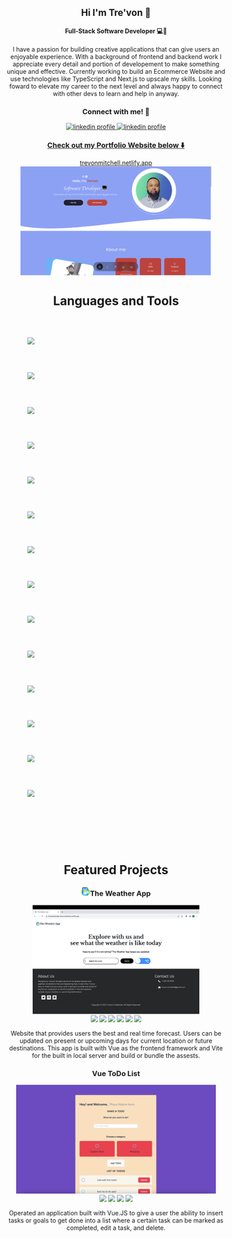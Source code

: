 ## <div align="center">Hi I'm Tre'von 👋 </div>

#### <div align="center">Full-Stack Software Developer 💻📱 </div>

<p align="center">I have a passion for building creative applications that can give users an enjoyable experience. With a background of frontend and backend work I appreciate every detail and portion of developement to make something unique and effective. Currently working to build an Ecommerce Website and use technologies like TypeScript and Next.js to upscale my skills. Looking foward to elevate my career to the next level and always happy to connect with other devs to learn and help in anyway. </p>


### <div align="center">Connect with me! 🛜</div>

<div align="center">
<a href="https://www.linkedin.com/in/tre-mitch/" target="_blank" ><img alt="linkedin profile" src="https://img.shields.io/badge/LinkedIn-0077B5?style=for-the-badge&logo=linkedin&logoColor=white">
<a href="https://twitter.com/trevonjmitch" target="_blank" ><img alt="linkedin profile" src="https://img.shields.io/badge/Twitter-1DA1F2?style=for-the-badge&logo=twitter&logoColor=white">
</div>

### <div align="center"> Check out my Portfolio Website below ⬇️ </div>

<div align="center""><a href="https://trevonmitchell.netlify.app" >trevonmitchell.netlify.app </a> </div>

<div align="center">
<img src="/portfolioView.png" style="height: 250px"/>
</div>



# <div align="center">Languages and Tools </div>
<div style="display: flex; flex-direction: column; justify-content: space-between; padding: 3rem">
<img src="https://cdn.jsdelivr.net/gh/devicons/devicon/icons/vuejs/vuejs-original-wordmark.svg" style="height: 80px;" />
   
 <img src="https://cdn.jsdelivr.net/gh/devicons/devicon/icons/react/react-original-wordmark.svg"  style="height: 80px;"/>  

 <img src="https://cdn.jsdelivr.net/gh/devicons/devicon/icons/tailwindcss/tailwindcss-original-wordmark.svg" style="height: 80px;"/>
  
 <img src="https://cdn.jsdelivr.net/gh/devicons/devicon/icons/java/java-original-wordmark.svg" style="height: 80px;" />
          
 <img src="https://cdn.jsdelivr.net/gh/devicons/devicon/icons/postgresql/postgresql-original.svg" style="height: 80px;" />
<img src="https://cdn.jsdelivr.net/gh/devicons/devicon/icons/mongodb/mongodb-original.svg" style="height: 80px;"/>
 <img src="https://cdn.jsdelivr.net/gh/devicons/devicon/icons/amazonwebservices/amazonwebservices-original-wordmark.svg" style="height: 80px;"/>
  <img src="https://cdn.jsdelivr.net/gh/devicons/devicon/icons/graphql/graphql-plain-wordmark.svg" style="height: 80px;"/>
                
   <img src="https://cdn.jsdelivr.net/gh/devicons/devicon/icons/socketio/socketio-original-wordmark.svg" style="height: 80px;"/>
          
 <img src="https://cdn.jsdelivr.net/gh/devicons/devicon/icons/javascript/javascript-original.svg" style="height: 80px;"/>
          
  <img src="https://cdn.jsdelivr.net/gh/devicons/devicon/icons/html5/html5-original-wordmark.svg" style="height: 80px;"/>
   
  <img src="https://cdn.jsdelivr.net/gh/devicons/devicon/icons/css3/css3-original-wordmark.svg" style="height: 80px;"/>
                 
  <img src="https://cdn.jsdelivr.net/gh/devicons/devicon/icons/git/git-original-wordmark.svg" style="height: 80px;"/>
        <img src="https://cdn.jsdelivr.net/gh/devicons/devicon/icons/bootstrap/bootstrap-original-wordmark.svg" style="height: 80px;"/>
          
                 
</div>



# <div align="center">Featured Projects </div>

<div align="center">
<h3><img style="height: 20px;" src="/weather-app.png">The Weather App</h3>
<img src="/WeatherAppPreview.png" style="height: 250px"/>

<div align="center">
<img src="https://img.shields.io/badge/Vue.js-35495E?style=for-the-badge&logo=vue.js&logoColor=4FC08D" />
<img src="https://img.shields.io/badge/vite-%23646CFF.svg?style=for-the-badge&logo=vite&logoColor=white" />
<img src="https://img.shields.io/badge/Vuetify-1867C0?style=for-the-badge&logo=vuetify&logoColor=AEDDFF" />
<img src="https://img.shields.io/badge/tailwindcss-%2338B2AC.svg?style=for-the-badge&logo=tailwind-css&logoColor=white" />
<img src="https://img.shields.io/badge/bootstrap-%238511FA.svg?style=for-the-badge&logo=bootstrap&logoColor=white" />
<img src="https://img.shields.io/badge/netlify-%23000000.svg?style=for-the-badge&logo=netlify&logoColor=#00C7B7" />
</div>

<p>Website that provides users the best and real time forecast. Users can be updated on present or upcoming days for current location or future destinations. This app is built with Vue as the frontend framework and Vite for the built in local server and build or bundle the assests.</p>

   
<h3>Vue ToDo List</h3>
<img src="/Screenshot 2023-04-18 at 12.13.05 PM.png" style="height: 250px"/>

<div align="center">
<img src="https://img.shields.io/badge/Vue.js-35495E?style=for-the-badge&logo=vue.js&logoColor=4FC08D" />
<img src="https://img.shields.io/badge/vite-%23646CFF.svg?style=for-the-badge&logo=vite&logoColor=white" />
<img src="https://img.shields.io/badge/css3-%231572B6.svg?style=for-the-badge&logo=css3&logoColor=white" />
<img src="https://img.shields.io/badge/github%20pages-121013?style=for-the-badge&logo=github&logoColor=white" />
</div>

<p>Operated an application built with Vue.JS to give a user the ability to insert tasks or goals to get done into a list where a certain task can be marked as completed, edit a task, and delete.</p>

</div>



<!--
**tremitch504/tremitch504** is a ✨ _special_ ✨ repository because its `README.md` (this file) appears on your GitHub profile.

Here are some ideas to get you started:

- 🔭 I’m currently working on ...
- 🌱 I’m currently learning ...
- 👯 I’m looking to collaborate on ...
- 🤔 I’m looking for help with ...
- 💬 Ask me about ...
- 📫 How to reach me: ...
- 😄 Pronouns: ...
- ⚡ Fun fact: ...
-->

